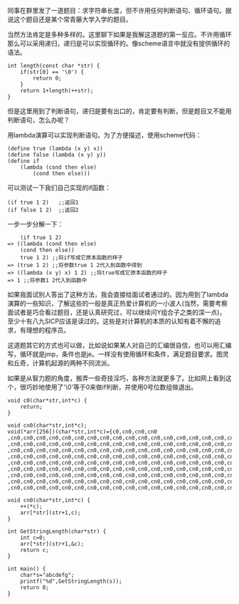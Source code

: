 同事在群里发了一道题目：求字符串长度，但不许用任何判断语句、循环语句。据说这个题目还是某个常青藤大学入学的题目。

当然方法肯定是多种多样的。这里聊下如果是我解这道题的第一反应。不许用循环那么可以采用递归，递归是可以实现循环的。像scheme语言中就没有提供循环的语法。

	int length(const char *str) {
		if(str[0] == '\0') {
			return 0;
		}
		return 1+length(++str);
	}

但是这里用到了判断语句，递归是要有出口的，肯定要有判断，但是题目又不能用判断语句，怎么办呢？

用lambda演算可以实现判断语句。为了方便描述，使用scheme代码：

	(define true (lambda (x y) x))
	(define false (lambda (x y) y))
	(define if
		(lambda (cond then else)
			(cond then else)))

可以测试一下我们自己实现的if函数：

	(if true 1 2)	;;返回1
	(if false 1 2)	;;返回2

一步一步分解一下：

		(if true 1 2)
	=> ((lambda (cond then else)
		(cond then else))
		true 1 2) ;;将if写成它原本函数的样子
	=> (true 1 2) ;;将参数true 1 2代入到函数中得到
	=> ((lambda (x y) x) 1 2) ;;将true写成它原本函数的样子
	=> 1 ;;将参数1 2代入到函数中

如果我面试别人答出了这种方法，我会直接给面试者通过的。因为用到了lambda演算的一些知识，了解这些的一般是真正热爱计算机的一小波人(当然，需要考察面试者是巧合看过题目，还是认真研究过，可以继续问Y组合子之类的深一点)，至少十有八九SICP应该是读过的。这些是对计算机的本质的认知有着不懈的追求，有理想的程序员。

这道题其它的方式也可以做，比如说如果某人对自己的汇编很自信，也可以用汇编写，循环就是jmp，条件也是je。一样没有使用循环和条件，满足题目要求。图灵和丘奇，计算机起源的两种不同流派。

如果是从智力题的角度，搬弄一些奇技淫巧，各种方法就更多了。比如网上看到这个，很巧妙地使用了'\0'等于0来做if判断，并使用0号位数组做退出。

	void c0(char*str,int*c) {
	    return;
	}
	
	void cn0(char*str,int*c);
	void(*arr[256])(char*str,int*c)={c0,cn0,cn0,cn0
	,cn0,cn0,cn0,cn0,cn0,cn0,cn0,cn0,cn0,cn0,cn0,cn0,cn0,cn0,cn0,cn0,cn0,cn0,cn0,cn0,cn0,cn0,cn0,cn0,cn0,cn0,cn0,cn0
	,cn0,cn0,cn0,cn0,cn0,cn0,cn0,cn0,cn0,cn0,cn0,cn0,cn0,cn0,cn0,cn0,cn0,cn0,cn0,cn0,cn0,cn0,cn0,cn0,cn0,cn0,cn0,cn0
	,cn0,cn0,cn0,cn0,cn0,cn0,cn0,cn0,cn0,cn0,cn0,cn0,cn0,cn0,cn0,cn0,cn0,cn0,cn0,cn0,cn0,cn0,cn0,cn0,cn0,cn0,cn0,cn0
	,cn0,cn0,cn0,cn0,cn0,cn0,cn0,cn0,cn0,cn0,cn0,cn0,cn0,cn0,cn0,cn0,cn0,cn0,cn0,cn0,cn0,cn0,cn0,cn0,cn0,cn0,cn0,cn0
	,cn0,cn0,cn0,cn0,cn0,cn0,cn0,cn0,cn0,cn0,cn0,cn0,cn0,cn0,cn0,cn0,cn0,cn0,cn0,cn0,cn0,cn0,cn0,cn0,cn0,cn0,cn0,cn0
	,cn0,cn0,cn0,cn0,cn0,cn0,cn0,cn0,cn0,cn0,cn0,cn0,cn0,cn0,cn0,cn0,cn0,cn0,cn0,cn0,cn0,cn0,cn0,cn0,cn0,cn0,cn0,cn0
	,cn0,cn0,cn0,cn0,cn0,cn0,cn0,cn0,cn0,cn0,cn0,cn0,cn0,cn0,cn0,cn0,cn0,cn0,cn0,cn0,cn0,cn0,cn0,cn0,cn0,cn0,cn0,cn0
	,cn0,cn0,cn0,cn0,cn0,cn0,cn0,cn0,cn0,cn0,cn0,cn0,cn0,cn0,cn0,cn0,cn0,cn0,cn0,cn0,cn0,cn0,cn0,cn0,cn0,cn0,cn0,cn0
	,cn0,cn0,cn0,cn0,cn0,cn0,cn0,cn0,cn0,cn0,cn0,cn0,cn0,cn0,cn0,cn0,cn0,cn0,cn0,cn0,cn0,cn0,cn0,cn0,cn0,cn0,cn0,cn0};
	
	void cn0(char*str,int*c) {
	    ++(*c);
	    arr[*str](str+1,c);
	}
	
	int GetStringLength(char*str) {
		int c=0;
		arr[*str](str+1,&c);
		return c;
	}
	
	int main() {
	    char*s="abcdefg";
		printf("%d",GetStringLength(s));	
		return 0;
	}
